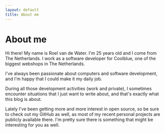 ```yaml
---
layout: default
title: About me
---
```


# About me
Hi there! My name is Roel van de Water. I'm 25 years old and I come from The Netherlands. I work as a software developer for Coolblue, one of the biggest webshops in The Netherlands.

I've always been passionate about computers and software development, and I'm happy that I could make it my daily job.

During all those development activities (work and private), I sometimes encounter situations that I just want to write about, and that's exactly what this blog is about.

Lately I've been getting more and more interest in open source, so be sure to check out my GitHub as well, as most of my recent personal projects are publicly available there. I'm pretty sure there is something that might be interesting for you as well.
